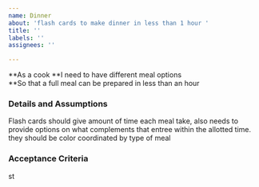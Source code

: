 ```yaml
---
name: Dinner
about: 'flash cards to make dinner in less than 1 hour '
title: ''
labels: ''
assignees: ''

---
```


**As a cook 
 **I need to have different meal options  
 **So that a full meal can be prepared in less than an hour
   
 ### Details and Assumptions
Flash cards should give amount of time each meal take, also needs to provide options on what complements that entree within the allotted time.  they should be color coordinated by type of meal   
 ### Acceptance Criteria 
 st
